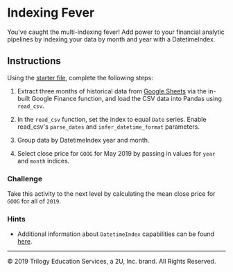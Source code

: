 # Indexing Fever

You've caught the multi-indexing fever! Add power to your financial analytic pipelines by indexing your data by month and year with a DatetimeIndex.

## Instructions

Using the [starter file](Unsolved/Core/indexing_fever.ipynb), complete the following steps:

1. Extract three months of historical data from [Google Sheets](https://docs.google.com/spreadsheets/) via the in-built Google Finance function, and load the CSV data into Pandas using `read_csv`.

2. In the `read_csv` function, set the index to equal `Date` series. Enable read_csv's `parse_dates` and `infer_datetime_format` parameters.

3. Group data by DatetimeIndex year and month.

4. Select close price for `GOOG` for May 2019 by passing in values for `year` and `month` indices.

### Challenge

Take this activity to the next level by calculating the mean close price for `GOOG` for all of `2019`.

### Hints

* Additional information about `DatetimeIndex` capabilities can be found [here](https://pandas.pydata.org/pandas-docs/stable/reference/api/pandas.DatetimeIndex.html).

---

© 2019 Trilogy Education Services, a 2U, Inc. brand. All Rights Reserved.
